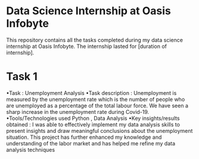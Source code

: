 # **Data Science Internship at Oasis Infobyte**

This repository contains all the tasks completed during my data science internship at Oasis Infobyte. The internship lasted for [duration of internship].

# Task 1
•Task : Unemployment Analysis
•Task description : Unemployment is measured by the unemployment rate which is the number of people who are unemployed as a percentage of the total labour force. We have seen a sharp increase in the unemployment rate during Covid-19.
•Tools/Technologies used Python , Data Analysis
•Key insights/results obtained : I was able to effectively implement my data analysis skills to present insights and draw meaningful conclusions about the unemployment situation. This project has further enhanced my knowledge and understanding of the labor market and has helped me refine my data analysis techniques

